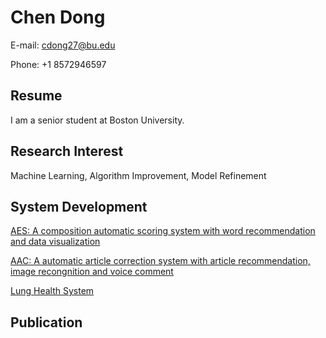 # Chen Dong
E-mail: cdong27@bu.edu

Phone: +1 8572946597

## Resume
I am a senior student at Boston University. 

## Research Interest
Machine Learning, Algorithm Improvement, Model Refinement 

## System Development
[AES: A composition automatic scoring system with word recommendation and data visualization](https://github.com/David-Li0406/AES-system)

[AAC: A automatic article correction system with article recommendation, image recongnition and voice comment](https://github.com/David-Li0406/AAC-system)

[Lung Health System](https://github.com/Valarzz/Lung-Health-System)

## Publication

